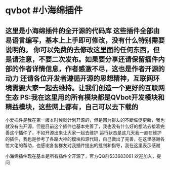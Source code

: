 # qvbot #小海绵插件
这里是小海绵插件的全开源的代码库
这些插件全部由易语言编写，基本上上手即可修改，没有什么特别需要说明的。
你可以免费的去修改这里面的任何东西，但是请注意，不要二次发布。如果要分享还请保留插件内部的作者详情信息，作者感激不尽，这也是作者开源的动力
还请各位开发者遵循开源的思想精神，互联网环境需要大家一起去维持。让我们创造一个更好的互联网生态
PS:我在这里用的所有模块都是QVbot开发模块和精益模块，这些网上都有，自己可以去下载的
----------------------------------------------------------------------------------------------------------------------------------------------------------------------
小爱插件是我在第一版本时候就计划开源的，但是因为群友的不断催促更新，我也就没有去开源，但是目前这个插件也基本完善了，我也没有什么好的想法去接着完善这个插件了，不如开源出来让大家一起去维护
运行状态是这几天我一直在维护的插件，我也是参考了各路大神的模块和源代码，自己做出了完善，在这里感谢各位大佬的帮助，也感谢各各群友对我插件提出的批判和指导，我在这里表示感谢



小海绵插件现在基本是所有插件全开源了，官方QQ群533683061 欢迎加入，提问
